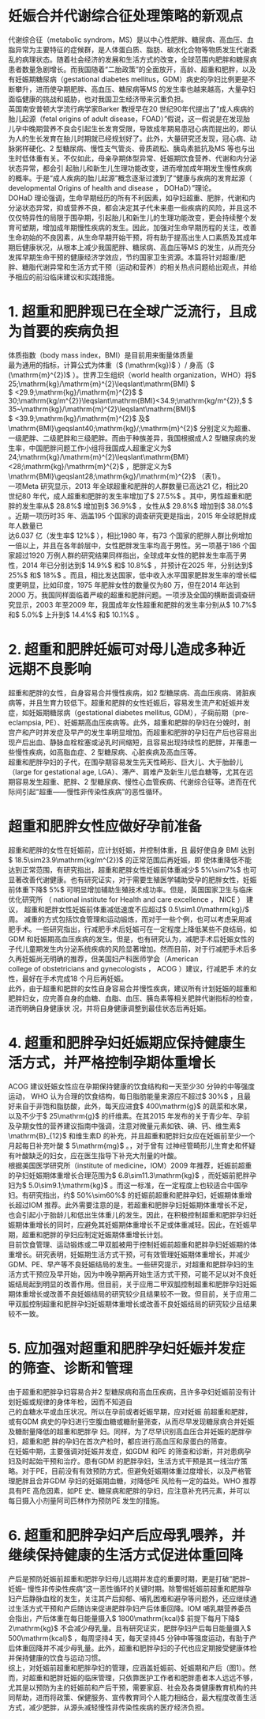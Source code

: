 # 妊娠合并代谢综合征处理策略的新观点  
代谢综合征（metabolic syndrom，MS）是以中心性肥胖、糖尿病、高血压、血脂异常为主要特征的症候群，是人体蛋白质、脂肪、碳水化合物等物质发生代谢紊乱的病理状态。随着社会经济的发展和生活方式的改变，全球范围内肥胖和糖尿病患者数量急剧增长。而我国随着“二胎政策”的全面放开，高龄、超重和肥胖，以及有妊娠期糖尿病（gestational diabetes mellitus，GDM）病史的孕妇比例更是不断攀升，进而使孕期肥胖、高血压、糖尿病等MS 的发生率也越来越高，大量孕妇面临健康的挑战和威胁，也对我国卫生经济带来沉重负担。  
英国南安普顿大学流行病学家Barker 教授早在20 世纪90年代提出了“成人疾病的胎儿起源（fetal origins of adult disease，FOAD）”假说，这一假说是在发现胎儿孕中晚期营养不良会引起生长发育受限，导致成年期易患冠心病而提出的，即认为人的生长发育在胎儿时期就已经规划好了。此外，大量研究还发现，冠心病、动脉粥样硬化、2 型糖尿病、慢性支气管炎、骨质疏松、胰岛素抵抗及MS 等也与出生时低体重有关。不仅如此，母亲孕期体型异常、妊娠期饮食营养、代谢和内分泌状态异常，都会引 起胎儿和新生儿生理功能改变，进而增加成年期发生慢性疾病的概率。于是“成人疾病的胎儿起源”概念逐渐过渡到了“健康与疾病的发育起源（ developmental Origins of health and disease ， DOHaD）”理论。  
DOHaD 理论强调，生命早期经历的所有不利因素，如孕妇超重、肥胖，代谢和内分泌状态异常，抑或营养不良，都会决定其子代未来患一些疾病的风险，并且这不仅仅特异性的局限于围孕期，引起胎儿和新生儿的生理功能改变，更会持续整个发育可塑期，增加成年期慢性疾病的发生。因此，加强对生命早期历程的关注，改善生命初始的不良因素，从生命早期开始干预，将有助于提高出生人口素质及其成年期后健康状况，从根本上减少我国肥胖、糖尿病、高血压等MS 的发生，从而充分发挥早期生命干预的健康经济学效应，节约国家卫生资源。本篇将针对超重/肥胖、糖脂代谢异常和生活方式干预（运动和营养）的相关热点问题给出观点，并给予相应的前沿临床建议和实践措施。  
# 1. 超重和肥胖现已在全球广泛流行，且成为首要的疾病负担  
体质指数（body mass index，BMI）是目前用来衡量体质量  
最为通用的指标，计算公式为体重（$ (\mathrm{kg})$ ）/ 身高（$ (\mathrm{m}^{2})$ ）。世界卫生组织（world health organization，WHO）将$ 25\;\mathrm{kg}/\mathrm{m}^{2}\leqslant\mathrm{BMI}
$  
$ <29.9\;\mathrm{kg}/\mathrm{m}^{2}$     $ 30\;\mathrm{kg/m^{2}}\leqslant\mathrm{BMI}<34.9\;\mathrm{kg/m^{2}},$  $ 35~\mathrm{kg}/\mathrm{m}^{2}\leqslant\mathrm{BMI}$       
 $ <39.9\;\mathrm{kg}/\mathrm{m}^{2}$    及$ \mathrm{BMI}\geqslant40\;\mathrm{kg}/\;\mathrm{m}^{2}$    分别定义为超重、一级肥胖、二级肥胖和三级肥胖。而由于种族差异，我国根据成人2 型糖尿病的发生率，中国肥胖问题工作小组将我国成人超重定义为$ 24\;\mathrm{kg}/\mathrm{m}^{2}\leqslant\mathrm{BMI}<28\;\mathrm{kg}/\mathrm{m}^{2}$    ，肥胖定义为$ \mathrm{BMI}\geqslant28\;\mathrm{kg}/\mathrm{m}^{2}$    （表1）。  
一项Meta 研究显示，2013 年全球超重和肥胖的人群数量已高达21 亿，相比20 世纪80 年代，成人超重和肥胖的发生率增加了$ 27.5\%$ 。其中，男性超重和肥胖的发生率从$ 28.8\%$  增加到$ 36.9\%$ ，女性从$ 29.8\%$  增加到$ 38.0\%$ 。近期一项历时35 年、涵盖195 个国家的调查研究更是指出，2015 年全球肥胖成年人数量已  
达6.037 亿（发生率$ 12\%$ ），相比1980 年，有73 个国家的肥胖人群比例增加一倍以上，并且在各年龄层中，女性肥胖发生率均高于男性。另一项基于186 个国家超过1920 万例人群的研究结果同样指出，全球成年女性的肥胖发生率高于男性，2014 年已分别达到$ 14.9\%$  和$ 10.8\%$ ，并预计在2025 年，分别达到$ 25\%$  和$ 18\%$ 。而且，相比发达国家，低中收入水平国家肥胖发生率的增长幅度更明显，比如印度，1975 年肥胖女性的数量仅为80 万，但在2014 年达到2000 万。我国同样面临着严峻的超重和肥胖问题。一项涉及全国的横断面调查研究显示，2003 年至2009 年，我国成年女性超重和肥胖的发生率分别从$ 10.7\%$  和$ 5.0\%$  上升到$ 14.4\%$  和$ 10.1\%$ 。  
# 2. 超重和肥胖妊娠可对母儿造成多种近远期不良影响  
超重和肥胖的女性，自身容易合并慢性疾病，如2 型糖尿病、高血压疾病、肾脏疾病等，并且生育力较低下。超重和肥胖的女性妊娠后，容易发生流产和妊娠并发症，如妊娠期糖尿病（gestational diabetes mellitus, GDM），子痫前期（pre-eclampsia, PE）、妊娠期高血压疾病等。此外，超重和肥胖的孕妇在分娩时，剖宫产和产时并发症及早产的发生率明显增加。而超重和肥胖的孕妇在产后也容易出现产后出血、静脉血栓栓塞或泌乳时间缩短，且容易出现持续性的肥胖，并罹患一些慢性疾病，如高脂血症、2 型糖尿病、心脏疾病及高血压等。  
超重和肥胖孕妇的子代，在围孕期容易发生先天性畸形、巨大儿、大于胎龄儿（large for gestational age, LGA）、滞产、肩难产及新生儿低血糖等，尤其在远期容易发生超重、肥胖、2 型糖尿病、慢性心血管疾病、代谢综合征等。进而在代际间引起“超重——慢性非传染性疾病”的恶性循环。  
#  超重和肥胖女性应做好孕前准备  
超重和肥胖的女性在妊娠前，应计划妊娠，并控制体重，且  最好使自身 BMI  达到 $ 18.5\sim23.9\mathrm{kg/m^{2}}$     的正常范围后再妊娠，即 使体重降低不能达到正常范围，有研究指出，超重和肥胖女性妊娠前体重减少$ 5\%\sim7\%$ 也可显著改善代谢健康。也有研究证实，对于需要生殖医学辅助受孕的肥胖女性，妊娠前体重下降$ 5\%$  可明显增加辅助生殖技术成功率。但是，英国国家卫生与临床优化研究所 （ national institute for Health and care excellence ， NICE ） 建议， 超重和肥胖女性妊娠前体重减低速度不应超过$ 0.5\sim1.0\mathrm{kg}/$  周。 减重的方式包括饮食管理和运动锻炼，而对于一些个例，也可以考虑采用减肥手术。一些研究指出，行减肥手术后妊娠可在一定程度上降低某些不良结局，如GDM 和妊娠期高血压疾病的发生。但是，也有研究认为，减肥手术后妊娠女性的子代儿童期发生内分泌系统疾病的风险显著增加。然而目前，对于行减肥手术后多久再妊娠尚无明确的推荐，但美国妇产科医师学会（American  
college of obstetricians and gynecologists ， ACOG ）建议，行减肥手 术的女性，最好在手术完成18 个月后再妊娠。  
此外，由于超重和肥胖的女性自身容易合并慢性疾病，建议所有计划妊娠的超重和肥胖妇女，应完善自身的血糖、血脂、血压、胰岛素等相关肥胖代谢指标的检查，进而明确自身健康状 况，并将自身健康调整到最佳状态后再妊娠。  
# 4. 超重和肥胖孕妇妊娠期应保持健康生活方式，并严格控制孕期体重增长  
ACOG 建议妊娠女性应在孕期保持健康的饮食结构和一天至少30 分钟的中等强度运动， WHO 认为合理的饮食结构，每日脂肪能量来源应不超过$ 30\%$ ，且最好来自于非饱和脂肪酸，此外，每天应进食$ 400\mathrm{g}$     的蔬菜和水果，以及不少于$ 25\mathrm{g}$     的纤维素。在其2015 年发布的关于青少年、孕前及孕期女性的营养建议指南中强调，注意对微量元素如铁、碘、钙、维生素$ \mathrm{B}_{12}$     和维生素D 的补充，并且超重和肥胖妇女应在妊娠前至少一个月起每日补充叶酸 $ 5\mathrm{mg}$     。，对于曾有 过神经管畸形儿生育史和怀疑有叶酸缺乏的妇女，应在医生指导下补充大剂量的叶酸。  
根据美国医学研究所（institute of medicine，IOM）2009 年推荐，妊娠前超重的孕妇妊娠期体重增长合理范围为$ 6.8\sim11.3\mathrm{kg}$    ，而妊娠前肥胖孕妇为$ 5.0\sim9.1\;\mathrm{kg}$    。而这一标准，在一定程度上也较适合中国孕妇。有研究指出，约$ 50\%\sim60\%$  的妊娠前超重和肥胖孕妇，妊娠期体重增长超过IOM 推荐。此外需要注意的是，若超重和肥胖孕妇妊娠期体重增长不足，也会引起小于胎龄儿和低出生体重儿的发生。因此，在积极控制超重和肥胖孕妇妊娠期体重增长的同时，应避免其妊娠期体重增长不足或体重减轻。因此，在妊娠早期，超重和肥胖的孕妇应制定妊娠期体重增长计划。  
目前饮食管理、运动锻炼或二甲双胍被用于控制妊娠前超重和肥胖孕妇妊娠期的体重增长。研究表明，妊娠期生活方式干预，可有效管理妊娠期体重增长，并减少GDM、PE、早产等不良妊娠结局的发生。一些研究提示，对超重和肥胖孕妇的生活方式干预应及早开始，因为中晚孕期再开始生活方式干预，可能不足以对不良妊娠结局起到明显的改善作用。但目前，关于应用二甲双胍控制超重和肥胖孕妇妊娠期体重增长或改善不良妊娠结局的研究较少且结果较不一致。但目前，关于应用二甲双胍控制超重和肥胖孕妇妊娠期体重增长或改善不良妊娠结局的研究较少且结果较不一致。  
# 5. 应加强对超重和肥胖孕妇妊娠并发症的筛查、诊断和管理  
由于超重和肥胖孕妇容易合并2 型糖尿病和高血压疾病，且许多孕妇妊娠前没有计划妊娠或规律的身体年检，因而不知道自  
己的血糖水平或血压状况。所以在孕前或者妊娠早期，应对妊娠 前超重和肥胖，或有GDM 病史的孕妇进行空腹血糖或糖耐量筛查，从而尽早发现糖尿病合并妊娠及糖耐量降低的超重和肥胖孕 妇。同样，为了尽早识别高血压合并妊娠的肥胖孕妇，超重和肥 胖的孕妇在首次产检时，都应进行高血压和尿蛋白的筛查。  
在妊娠中期，主要强调对妊娠并发症，如GDM 和PE 的筛查和诊断，并对患病孕妇及时起始干预和治疗。患有GDM 的肥胖孕妇，生活方式干预是其一线治疗策略。对于PE，目前没有有效预防方式，但避免妊娠期体重过度增长，以及严格管理肥胖且合并GDM 孕妇的妊娠期血糖，对降低PE 风险有一定的益处。WHO 推荐具有PE 高危因素，如PE 史、糖尿病和肥胖的孕妇，应注意补充钙元素，并可以每日摄入小剂量阿司匹林作为预防PE 发生的措施。  
# 6. 超重和肥胖孕妇产后应母乳喂养，并继续保持健康的生活方式促进体重回降  
产后是预防妊娠前超重和肥胖孕妇母儿远期并发症的重要时期，更是打破“肥胖– 妊娠– 慢性非传染性疾病”这一恶性循环的关键时期。除警惕妊娠前超重和肥胖孕妇产后静脉血栓的发生，关注其产后抑郁、哺乳困难和避孕等问题外，还应继续通过生活方式干预和产后随访来促进肥胖孕妇产后体重回降。IOM 哺乳期营养委员会指出，产后体重在每日能量摄入$ 1800\mathrm{kcal}$     前提下每月下降$ 2\mathrm{kg}$     不会减少母乳量。且有研究证实，肥胖孕妇产后每日能量摄入$ 500\mathrm{kcal}$    ，每周坚持4 天，每天坚持45 分钟中等强度运动，有助于产后体重回降并不减少母乳量。此外，超重和肥胖孕妇的子代也应定期接受健康体检并保持健康的饮食与运动习惯。  
综上，对妊娠前超重和肥胖孕妇的管理，应涵盖妊娠前、妊娠期和产后（图1）。然而，对超重和肥胖妊娠的临床管理，只依靠医护工作者和肥胖患者本人远远不够，尤其是以预防为主的妊娠前和产后干预，需要家庭、社会及各类健康教育机构的共同帮助，进而将政策、保健服务、宣传教育同个人能力相结合，最大程度改善生活方式，减少肥胖，从源头减轻慢性非传染性疾病的医疗经济负担。  
